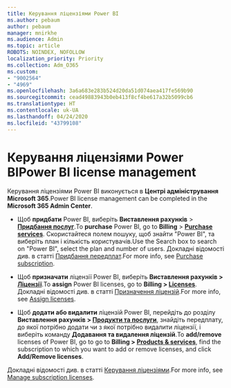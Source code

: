 ```yaml
---
title: Керування ліцензіями Power BI
ms.author: pebaum
author: pebaum
manager: mnirkhe
ms.audience: Admin
ms.topic: article
ROBOTS: NOINDEX, NOFOLLOW
localization_priority: Priority
ms.collection: Adm_O365
ms.custom:
- "9002564"
- "4969"
ms.openlocfilehash: 3a6a683e283b524d20da51d074aea417fe569b90
ms.sourcegitcommit: cead49883943b0eb413f8cf4be617a32b5099cb6
ms.translationtype: HT
ms.contentlocale: uk-UA
ms.lasthandoff: 04/24/2020
ms.locfileid: "43799108"
---
```

# <a name="power-bi-license-management"></a><span data-ttu-id="e993b-102">Керування ліцензіями Power BI</span><span class="sxs-lookup"><span data-stu-id="e993b-102">Power BI license management</span></span>

<span data-ttu-id="e993b-103">Керування ліцензіями Power BI виконується в **Центрі адміністрування Microsoft 365**.</span><span class="sxs-lookup"><span data-stu-id="e993b-103">Power BI license management can be completed in the **Microsoft 365 Admin Center**.</span></span>

- <span data-ttu-id="e993b-104">Щоб **придбати** Power BI, виберіть **Виставлення рахунків** \> **[Придбання послуг](https://go.microsoft.com/fwlink/p/?linkid=868433)**.</span><span class="sxs-lookup"><span data-stu-id="e993b-104">To **purchase** Power BI, go to **Billing** \> **[Purchase services](https://go.microsoft.com/fwlink/p/?linkid=868433)**.</span></span> <span data-ttu-id="e993b-105">Скористайтеся полем пошуку, щоб знайти "Power BI", та виберіть план і кількість користувачів.</span><span class="sxs-lookup"><span data-stu-id="e993b-105">Use the Search box to search on "Power BI", select the plan and number of users.</span></span> <span data-ttu-id="e993b-106">Докладні відомості див. в статті [Придбання передплат](https://docs.microsoft.com/microsoft-365/commerce/subscriptions/upgrade-to-different-plan).</span><span class="sxs-lookup"><span data-stu-id="e993b-106">For more info, see [Purchase subscription](https://docs.microsoft.com/microsoft-365/commerce/subscriptions/upgrade-to-different-plan).</span></span> 

- <span data-ttu-id="e993b-107">Щоб **призначати** ліцензії Power BI, виберіть **Виставлення рахунків > [Ліцензії](https://go.microsoft.com/fwlink/p/?linkid=842264)**.</span><span class="sxs-lookup"><span data-stu-id="e993b-107">To **assign** Power BI licenses, go to **Billing > [Licenses](https://go.microsoft.com/fwlink/p/?linkid=842264)**.</span></span> <span data-ttu-id="e993b-108">Докладні відомості див. в статті [Призначення ліцензій](https://docs.microsoft.com/microsoft-365/admin/manage/assign-licenses-to-users?view=o365-worldwide).</span><span class="sxs-lookup"><span data-stu-id="e993b-108">For more info, see [Assign licenses](https://docs.microsoft.com/microsoft-365/admin/manage/assign-licenses-to-users?view=o365-worldwide).</span></span> 

- <span data-ttu-id="e993b-109">Щоб **додати або видалити** ліцензій Power BI, перейдіть до розділу **Виставлення рахунків > [Продукти та послуги](https://go.microsoft.com/fwlink/p/?linkid=842054)**, знайдіть передплату, до якої потрібно додати чи з якої потрібно видалити ліцензії, і виберіть команду **Додавання та видалення ліцензій**.</span><span class="sxs-lookup"><span data-stu-id="e993b-109">To **add/remove** licenses of Power BI, go to go to **Billing > [Products & services](https://go.microsoft.com/fwlink/p/?linkid=842054)**, find the subscription to which you want to add or remove licenses, and click **Add/Remove licenses**.</span></span>

<span data-ttu-id="e993b-110">Докладні відомості див. в статті [Керування ліцензіями](https://docs.microsoft.com/microsoft-365/commerce/licenses/buy-licenses?view=o365-worldwide#add-or-remove-licenses-for-your-business-subscription).</span><span class="sxs-lookup"><span data-stu-id="e993b-110">For more info, see [Manage subscription licenses](https://docs.microsoft.com/microsoft-365/commerce/licenses/buy-licenses?view=o365-worldwide#add-or-remove-licenses-for-your-business-subscription).</span></span> 
